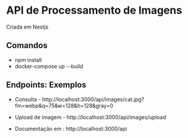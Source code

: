 # API de Processamento de Imagens

Criada em Nestjs

## Comandos

- npm install
- docker-compose up --build  

## Endpoints: Exemplos

- Consulta - http://localhost:3000/api/images/cat.jpg?fm=webp&q=75&w=128&h=128&gray=0
- Upload de imagem - http://localhost:3000/api/images/upload

- Documentação em : http://localhost:3000/api
